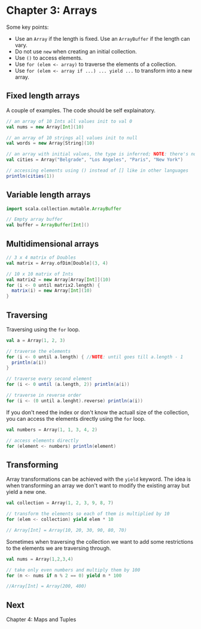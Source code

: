 Chapter 3: Arrays
=================

Some key points:
- Use an `Array` if the length is fixed. Use an `ArrayBuffer` if the length can vary.
- Do not use `new` when creating an initial collection.
- Use `()` to access elements.
- Use `for (elem <- array)` to traverse the elements of a collection.
- Use `for (elem <- array if ...) ... yield ...` to transform into a new array.

Fixed length arrays
-------------------
A couple of examples. The code should be self explainatory. 

```scala 
// an array of 10 Ints all values init to val 0
val nums = new Array[Int](10) 

// an array of 10 strings all values init to null
val words = new Array[String](10)

// an array with initial values, the type is inferred; NOTE: there's no new keyword for this construct
val cities = Array("Belgrade", "Los Angeles", "Paris", "New York")

// accessing elements using () instead of [] like in other languages
println(cities(1))
```

Variable length arrays
----------------------
```scala
import scala.collection.mutable.ArrayBuffer

// Empty array buffer
val buffer = ArrayBuffer[Int]()
```

Multidimensional arrays
-----------------------
```scala
// 3 x 4 matrix of Doubles
val matrix = Array.ofDim[Double](3, 4)

// 10 x 10 matrix of Ints
val matrix2 = new Array[Array[Int]](10)
for (i <- 0 until matrix2.length) {
  matrix(i) = new Array[Int](10)
}
```

Traversing
----------
Traversing using the `for` loop. 

```scala
val a = Array(1, 2, 3)

// traverse the elements 
for (i <- 0 until a.length) { //NOTE: until goes till a.length - 1
  println(a(i))
}

// traverse every second element
for (i <- 0 until (a.length, 2)) println(a(i))

// traverse in reverse order
for (i <- (0 until a.lenght).reverse) println(a(i))
```

If you don't need the index or don't know the actuall size of the collection, you can access the elements directly using the `for` loop. 

```scala 
val numbers = Array(1, 1, 3, 4, 2)

// access elements directly 
for (element <- numbers) println(element)
```

Transforming
------------
Array transformations can be achieved with the `yield` keyword. The idea is when transforming an array we don't want to modify the existing array but yield a new one. 

```scala
val collection = Array(1, 2, 3, 9, 8, 7)

// transform the elements so each of them is multiplied by 10
for (elem <- collection) yield elem * 10

// Array[Int] = Array(10, 20, 30, 90, 80, 70)
```

Sometimes when traversing the collection we want to add some restrictions to the elements we are traversing through.

```scala
val nums = Array(1,2,3,4)

// take only even numbers and multiply them by 100
for (n <- nums if n % 2 == 0) yield n * 100

//Array[Int] = Array(200, 400)
```

Next
----
Chapter 4: Maps and Tuples

